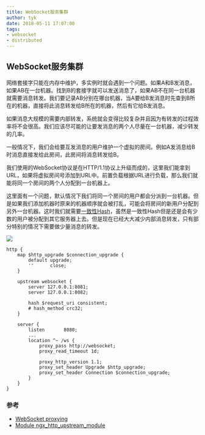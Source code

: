 ```yaml
---
title: WebSocket服务集群
author: tyk
date: 2018-05-11 17:07:08
tags: 
- websocket
- distributed
---
```

## WebSocket服务集群

网络套接字只能在内存中维护，多实例时就会遇到一个问题。如果A和B发消息，如果AB在一台机器。找到B的套接字就可以发送消息了，如果AB不在同一台机器就需要消息转发。我们要记录AB分别在哪台机器，当A要给B发消息时先查到B所在的机器，直接将此消息转发给B所在的机器，然后有它给B发消息。

如果消息大规模的需要内部转发，系统就会变得比较复杂并且因为有转发的过程效率将不会很高。我们应该尽可能的让要发消息的两个人尽量在一台机器，减少转发的几率。

一般情况下，我们会给要互发消息的用户维护一个虚拟的房间。例如A发消息给B时消息直接发给此房间，此房间将消息转发给B。

我们使用的WebSocket协议是在HTTP/1.1协议上升级而成的，这里我们能拿到URL，如果将虚拟房间号添加到URL中。前置负载根据URL进行负载，那么我们就能将同一个房间的两个人分配到一台机器上。

这里面有一个问题，默认情况下我们将同一个房间的用户都会分派到一台机器。但是如果我们添加机器时原来的机器顺序就会被打乱，可能会将房间的新用户分配到另外一台机器。这时我们就需要[一致性Hash](/2017/10/16/consistent-hashing/)，虽然是一致性Hash但是还是会有少数的用户被分配到其它服务器上去。但是现在已经大大减少内部消息转发，只有部分特别的情况下需要做少量消息的转发。

![](/images/distributed-websocket.jpg)

```nginx
http {
    map $http_upgrade $connection_upgrade {
        default upgrade;
        ''      close;
    }

    upstream websocket {
        server 127.0.0.1:8081;
        server 127.0.0.1:8082;

        hash $request_uri consistent;
        # hash_method crc32;
    }

    server {
        listen       8080;
        ...
        location ^~ /ws {
            proxy_pass http://websocket;
            proxy_read_timeout 1d;

            proxy_http_version 1.1;
            proxy_set_header Upgrade $http_upgrade;
            proxy_set_header Connection $connection_upgrade;
        }
    }
}
```

### 参考
- [WebSocket proxying](http://nginx.org/en/docs/http/websocket.html)
- [Module ngx_http_upstream_module](http://nginx.org/en/docs/http/ngx_http_upstream_module.html#hash)
